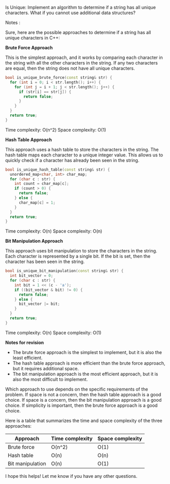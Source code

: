 Is Unique: Implement an algorithm to determine if a string has all unique characters. What if you
cannot use additional data structures? 

Notes :

Sure, here are the possible approaches to determine if a string has all unique characters in C++:

**Brute Force Approach**

This is the simplest approach, and it works by comparing each character in the string with all the other characters in the string. If any two characters are equal, then the string does not have all unique characters.

```c++
bool is_unique_brute_force(const string& str) {
  for (int i = 0; i < str.length(); i++) {
    for (int j = i + 1; j < str.length(); j++) {
      if (str[i] == str[j]) {
        return false;
      }
    }
  }
  return true;
}
```

Time complexity: O(n^2)
Space complexity: O(1)

**Hash Table Approach**

This approach uses a hash table to store the characters in the string. The hash table maps each character to a unique integer value. This allows us to quickly check if a character has already been seen in the string.

```c++
bool is_unique_hash_table(const string& str) {
  unordered_map<char, int> char_map;
  for (char c : str) {
    int count = char_map[c];
    if (count > 0) {
      return false;
    } else {
      char_map[c] = 1;
    }
  }
  return true;
}
```

Time complexity: O(n)
Space complexity: O(n)

**Bit Manipulation Approach**

This approach uses bit manipulation to store the characters in the string. Each character is represented by a single bit. If the bit is set, then the character has been seen in the string.

```c++
bool is_unique_bit_manipulation(const string& str) {
  int bit_vector = 0;
  for (char c : str) {
    int bit = 1 << (c - 'a');
    if ((bit_vector & bit) != 0) {
      return false;
    } else {
      bit_vector |= bit;
    }
  }
  return true;
}
```

Time complexity: O(n)
Space complexity: O(1)

**Notes for revision**

* The brute force approach is the simplest to implement, but it is also the least efficient.
* The hash table approach is more efficient than the brute force approach, but it requires additional space.
* The bit manipulation approach is the most efficient approach, but it is also the most difficult to implement.

Which approach to use depends on the specific requirements of the problem. If space is not a concern, then the hash table approach is a good choice. If space is a concern, then the bit manipulation approach is a good choice. If simplicity is important, then the brute force approach is a good choice.

Here is a table that summarizes the time and space complexity of the three approaches:

| Approach | Time complexity | Space complexity |
|---|---|---|
| Brute force | O(n^2) | O(1) |
| Hash table | O(n) | O(n) |
| Bit manipulation | O(n) | O(1) |

I hope this helps! Let me know if you have any other questions.